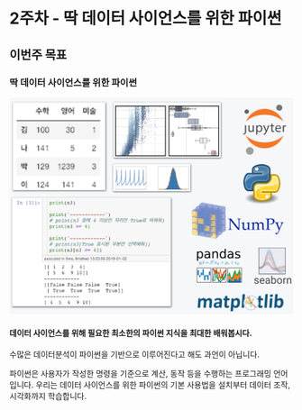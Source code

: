 # 2주차 - 딱 데이터 사이언스를 위한 파이썬

## 이번주 목표

### 딱 데이터 사이언스를 위한 파이썬

![](../.gitbook/assets/image-72.png)

#### 데이터 사이언스를 위해 필요한 최소한의 파이썬 지식을 최대한 배워봅시다.

수많은 데이터분석이 파이썬을 기반으로 이루어진다고 해도 과언이 아닙니다.

파이썬은 사용자가 작성한 명령을 기준으로 계산, 동작 등을 수행하는 프로그래밍 언어입니다. 우리는 데이터 사이언스를 위한 파이썬의 기본 사용법을 설치부터 데이터 조작, 시각화까지 학습합니다.

